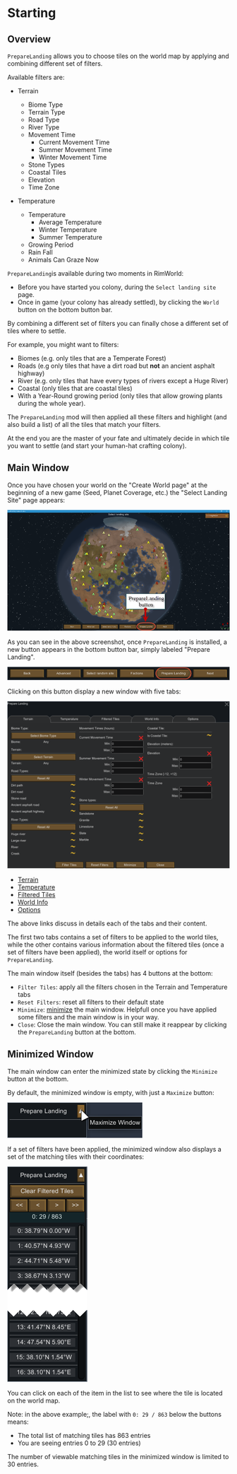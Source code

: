 Starting
========

Overview
--------

`PrepareLanding` allows you to choose tiles on the world map by applying and combining different set of filters.

Available filters are:

* Terrain
    - Biome Type
    - Terrain Type
    - Road Type
    - River Type
    - Movement Time
        - Current Movement Time
        - Summer Movement Time
        - Winter Movement Time
    - Stone Types
    - Coastal Tiles
    - Elevation
    - Time Zone

* Temperature
    - Temperature
        - Average Temperature
        - Winter Temperature
        - Summer Temperature
    - Growing Period
    - Rain Fall
    - Animals Can Graze Now

`PrepareLanding`is available during two moments in RimWorld:

* Before you have started you colony, during the `Select landing site` page.
* Once in game (your colony has already settled), by clicking the `World` button on the bottom button bar.

By combining a different set of filters you can finally chose a different set of tiles where to settle.

For example, you might want to filters:

- Biomes (e.g. only tiles that are a Temperate Forest)
- Roads (e.g only tiles that have a dirt road but **not** an ancient asphalt highway)
- River (e.g. only tiles that have every types of rivers except a Huge River)
- Coastal (only tiles that are coastal tiles)
- With a Year-Round growing period (only tiles that allow growing plants during the whole year).

The `PrepareLanding` mod will then applied all these filters and highlight (and also build a list) of all the tiles that match your filters.

At the end you are the master of your fate and ultimately decide in which tile you want to settle (and start your human-hat crafting colony).

Main Window
-----------

Once you have chosen your world on the "Create World page" at the beginning of a new game (Seed, Planet Coverage, etc.) the "Select Landing Site" page appears:

![new menu](assets/new_menu.png)

As you can see in the above screenshot, once `PrepareLanding` is installed, a new button appears in the bottom button bar, simply labeled "Prepare Landing".

![bottom buttons](assets/bottom_buttons.png)

Clicking on this button display a new window with five tabs:

![terrain tab](assets/terrain_tab.png)

* [Terrain](terrain_tab.md)
* [Temperature](temperature_tab.md)
* [Filtered Tiles](filtered_tab_tiles.md)
* [World Info](world_info_tab.md)
* [Options](options_tab.md)

The above links discuss in details each of the tabs and their content.

The first two tabs contains a set of filters to be applied to the world tiles, while the other contains various information about the filtered tiles (once a set of filters have been applied), the world itself or options for `PrepareLanding`.

The main window itself (besides the tabs) has 4 buttons at the bottom:

* `Filter Tiles`: apply all the filters chosen in the Terrain and Temperature tabs
* `Reset Filters`: reset all filters to their default state
* `Minimize`: [minimize](#minimized-window) the main window. Helpfull once you have applied some filters and the main window is in your way.
* `Close`: Close the main window. You can still make it reappear by clicking the `PrepareLanding` button at the bottom.

Minimized Window
----------------

The main window can enter the minimized state by clicking the `Minimize` button at the bottom.

By default, the minimized window is empty, with just a `Maximize` button:

![Minimized Window: default](assets/minimized_window.png)

If a set of filters have been applied, the minimized window also displays a set of the matching tiles with their coordinates:

![Minimized Window: with tile list](assets/minimized_window_2.png)

You can click on each of the item in the list to see where the tile is located on the world map.

Note: in the above example;, the label with `0: 29 / 863` below the buttons means:

- The total list of matching tiles has 863 entries
- You are seeing entries 0 to 29 (30 entries)

The number of viewable matching tiles in the minimized window is limited to 30 entries.



